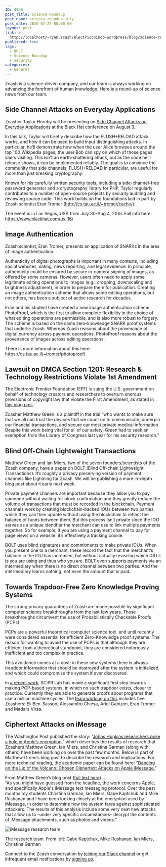 ```yaml
---
ID: 4936
post_title: Science Roundup
post_name: science-roundup-july
post_date: 2016-07-27 00:00:00
layout: post
link: >
  http://localhost/~ryan.zcash/electriccoinco-wordpress/blog/science-roundup-july/
published: true
tags:
  - BOLT
  - Science Roundup
  - security
categories:
  - General
---
```

<p>Zcash is a science-driven company, and our team is always working on advancing the forefront of human knowledge. Here is a round-up of science news from our team.</p>
<h2>Side Channel Attacks on Everyday Applications</h2>
<p>Zcasher Taylor Hornby will be presenting on <a class="reference external" href="https://www.blackhat.com/us-16/briefings.html#side-channel-attacks-on-everyday-applications">Side Channel Attacks on Everyday Applications</a> at the Black Hat conference on August 3.</p>
<p>In this talk, Taylor will briefly describe how the FLUSH+RELOAD attack works, and how it can be used to build input distinguishing attacks. In particular, he’ll demonstrate how when the user Alice browses around the top 100 Wikipedia pages, the user Bob can spy on which of those pages she's visiting. This isn't an earth-shattering attack, but as the code he’ll release shows, it can be implemented reliably. The goal is to convince the community that side channels, FLUSH+RELOAD in particular, are useful for more than just breaking cryptography.</p>
<p>Known for his carefully written security tools, including a side-channel-free password generator and a cryptography library for PHP, Taylor regularly contributes to a number of open-source projects by security auditing and reviewing source code. This work builds on the foundations laid in part by Zcash scientist Eran Tromer (<a class="reference external" href="http://cs.tau.ac.il/~tromer/cache/">http://cs.tau.ac.il/~tromer/cache/</a>).</p>
<p>The event is in Las Vegas, USA from July 30-Aug 4, 2016. Full info here: <a class="reference external" href="https://www.blackhat.com/us-16/">https://www.blackhat.com/us-16/</a></p>
<h2>Image Authentication</h2>
<p>Zcash scientist, Eran Tromer, presents an application of SNARKs in the area of image authentication.</p>
<p>Authenticity of digital photographs is important in many contexts, including social websites, dating, news reporting, and legal evidence. In principle, authenticity could be ensured by secure in-camera signing of images, as offered by some cameras. However, users often need to apply some legitimate editing operations to images (e.g., cropping, downscaling and brightness adjustment), in order to prepare them for publication. Creating an image authentication scheme that allows some editing operations, but not others, has been a subject of active research for decades.</p>
<p>Eran and his student have created a new image authentication scheme, PhotoProof, which is the first to allow complete flexibility in the choice of what editing operations are permissible, and is also more robust to forgery. The scheme is based on the same zero-knowledge SNARK proof systems that underlie Zcash. Whereas Zcash reasons about the provenance of digital currency across payment operations, PhotoProof reasons about the provenance of images across editing operations.</p>
<p>There is more information about this here: <a class="reference external" href="https://cs.tau.ac.il/~tromer/photoproof/">https://cs.tau.ac.il/~tromer/photoproof/</a></p>
<h2>Lawsuit on DMCA Section 1201: Research &amp; Technology Restrictions Violate 1st Amendment</h2>
<p>The Electronic Frontier Foundation (EFF) is suing the U.S. government on behalf of technology creators and researchers to overturn onerous provisions of copyright law that violate the First Amendment, as stated in <a class="reference external" href="https://www.eff.org/press/releases/eff-lawsuit-takes-dmca-section-1201-research-and-technology-restrictions-violate">this blog post</a>.</p>
<p>Zcasher Matthew Green is a plaintiff in the trial “who wants to make sure that we all can trust the devices that we count on to communicate, underpin our financial transactions, and secure our most private medical information. Despite this work being vital for all of our safety, Green had to seek an exemption from the Library of Congress last year for his security research.”</p>
<h2>Blind Off-Chain Lightweight Transactions</h2>
<p>Matthew Green and Ian Miers, two of the seven founders/scientists of the Zcash company, have a paper on BOLT (Blind Off-chain Lightweight Transactions). It’s roughly a privacy preserving version of payment channels like Lightning for Zcash. We will be publishing a more in-depth blog post about it early next week.</p>
<p>Private payment channels are important because they allow you to pay someone without waiting for block confirmation and they greatly reduce the volume of transactions that must be recorded in the blockchain. Payment channels work by creating blockchain-backed IOUs between two parties, which they can then update without using the blockchain to reflect the balance of funds between them. But this process isn’t private since the IOU serves as a unique identifier the merchant can use to link multiple payments together. So for example, if you are using a payment channel to pay for page views on a website, it’s effectively a tracking cookie.</p>
<p>BOLT uses blind signatures and commitments to make private IOUs. When you present one to a merchant, these record the fact that the merchant’s balance in the IOU has increased, but without actually revealing which IOU it is you are using and thus who you are. BOLT even supports payments via an intermediary when there is no direct channel between two parties. And the intermediary learns nothing, not even the amount that is paid.</p>
<h2>Towards Trapdoor-Free Zero Knowledge Proving Systems</h2>
<p>The strong privacy guarantees of Zcash are made possible by significant computer science breakthroughs from the last few years. These breakthroughs circumvent the use of Probabilistically Checkable Proofs (PCPs).</p>
<p>PCPs are a powerful theoretical computer science tool, and until recently were considered essential for efficient Zero-Knowledge proof systems. The reason for wanting to avoid the use of PCPs is that although they are efficient from a theoretical standpoint, they are considered notoriously inefficient and too complex in practice.</p>
<p>This avoidance comes at a cost: in these new systems there is always trapdoor information that should be destroyed after the system is initialized, and which could compromise the system if ever discovered.</p>
<p>In <a class="reference external" href="https://eprint.iacr.org/2016/646">a recent work</a>, SCIPR Lab has made a significant first step towards making PCP-based systems, in which no such trapdoor exists, closer to practice. Currently they are able to generate proofs about programs that use a million machine cycles. The <a class="reference external" href="http://www.scipr-lab.org/team.html">team working on this</a> includes five Zcashers: Eli Ben-Sasson, Alessandro Chiesa, Ariel Gabizon, Eran Tromer and Madars Virza.</p>
<h2>Ciphertext Attacks on iMessage</h2>
<p>The Washington Post published the story: "<a class="reference external" href="https://www.washingtonpost.com/world/national-security/johns-hopkins-researchers-discovered-encryption-flaw-in-apples-imessage/2016/03/20/a323f9a0-eca7-11e5-a6f3-21ccdbc5f74e_story.html">Johns Hopkins researchers poke a hole in Apple’s encryption</a>," which describes the results of research that Zcashers Matthew Green, Ian Miers, and Christina Garman (along with others) have been working on over the past few months. Below is part of Matthew Green’s blog post to describe the research and implications. For more technical reading, the academic paper can be found here: “<a class="reference external" href="https://isi.jhu.edu/~mgreen/imessage.pdf">Dancing on the Lip of the Volcano: Chosen Ciphertext Attacks on Apple iMessage.</a>”</p>
<p>From Matthew Green’s blog post (<a class="reference external" href="http://blog.cryptographyengineering.com/2016/03/attack-of-week-apple-imessage.html">full text here</a>)...<br />
“As you might have guessed from the headline, the work concerns Apple, and specifically Apple's iMessage text messaging protocol. Over the past months my students Christina Garman, Ian Miers, Gabe Kaptchuk and Mike Rushanan and I have been looking closely at the encryption used by iMessage, in order to determine how the system fares against sophisticated attackers. The results of this analysis include some very neat new attacks that allow us to –under very specific circumstances– decrypt the contents of iMessage attachments, such as photos and videos.”</p>
<div class="figure align-center">
<img alt="iMessage research team" class="blog-imessage-research-team" src="/wp-content/uploads/2016/07/imessage-research-team.png"></div>
<p>The research team. From left: Gabe Kaptchuk, Mike Rushanan, Ian Miers, Christina Garman</p>
<p>Connect to the Zcash conversation by <a class="reference external" href="https://inviteme.z.cash/">joining our Slack channel</a> or get infrequent email notifications by <a class="reference external" href="https://z.cash/zh/#launch-notification">signing up</a>.</p>
